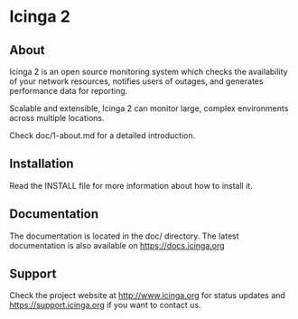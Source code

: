 # Icinga 2

## About

Icinga 2 is an open source monitoring system which checks the availability of your
network resources, notifies users of outages, and generates performance data for reporting.

Scalable and extensible, Icinga 2 can monitor large, complex environments across
multiple locations.

Check doc/1-about.md for a detailed introduction.

## Installation

Read the INSTALL file for more information about how to install it.

## Documentation

The documentation is located in the doc/ directory. The latest documentation
is also available on https://docs.icinga.org

## Support

Check the project website at http://www.icinga.org for status updates and
https://support.icinga.org if you want to contact us.
